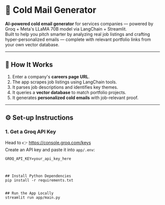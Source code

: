 # 📧 Cold Mail Generator

**AI-powered cold email generator** for services companies — powered by Groq + Meta's LLaMA 70B model via LangChain + Streamlit.  
Built to help you pitch smarter by analyzing real job listings and crafting hyper-personalized emails — complete with relevant portfolio links from your own vector database.

---

## 🧠 How It Works
1. Enter a company's **careers page URL**.
2. The app scrapes job listings using LangChain tools.
3. It parses job descriptions and identifies key themes.
4. It queries a **vector database** to match portfolio projects.
5. It generates **personalized cold emails** with job-relevant proof.

---

## ⚙️ Set-up Instructions

### 1. Get a Groq API Key
Head to 👉 https://console.groq.com/keys  
Create an API key and paste it into `app/.env`:

```dotenv
GROQ_API_KEY=your_api_key_here



## Install Python Dependencies
pip install -r requirements.txt


## Run the App Locally
streamlit run app/main.py
